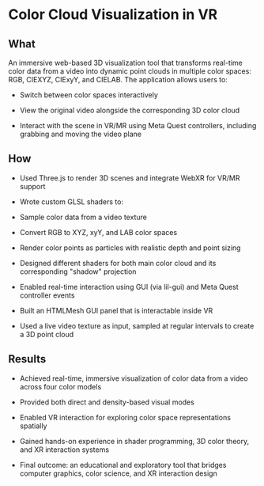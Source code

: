 # Color Cloud Visualization in VR
## What
An immersive web-based 3D visualization tool that transforms real-time color data from a video into dynamic point clouds in multiple color spaces: RGB, CIEXYZ, CIExyY, and CIELAB. The application allows users to:

- Switch between color spaces interactively

- View the original video alongside the corresponding 3D color cloud

- Interact with the scene in VR/MR using Meta Quest controllers, including grabbing and moving the video plane

## How
- Used Three.js to render 3D scenes and integrate WebXR for VR/MR support

- Wrote custom GLSL shaders to:

- Sample color data from a video texture

- Convert RGB to XYZ, xyY, and LAB color spaces

- Render color points as particles with realistic depth and point sizing

- Designed different shaders for both main color cloud and its corresponding "shadow" projection

- Enabled real-time interaction using GUI (via lil-gui) and Meta Quest controller events

- Built an HTMLMesh GUI panel that is interactable inside VR

- Used a live video texture as input, sampled at regular intervals to create a 3D point cloud

## Results
- Achieved real-time, immersive visualization of color data from a video across four color models

- Provided both direct and density-based visual modes

- Enabled VR interaction for exploring color space representations spatially

- Gained hands-on experience in shader programming, 3D color theory, and XR interaction systems

- Final outcome: an educational and exploratory tool that bridges computer graphics, color science, and XR interaction design
